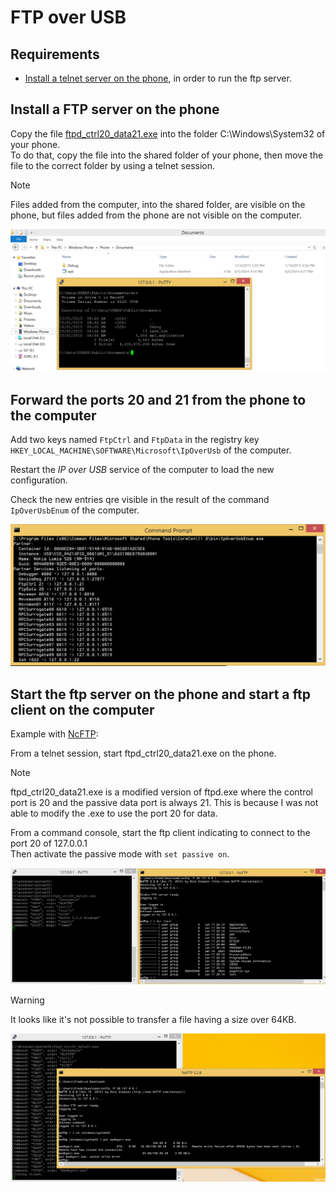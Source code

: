 # FTP over USB

## Requirements

- [Install a telnet server on the phone](../telnetOverUsb/README.md), in order to run the ftp server.  

## Install a FTP server on the phone

Copy the file [ftpd_ctrl20_data21.exe](ftpd_ctrl20_data21.exe) into the folder C:\Windows\System32 of your phone.  
To do that, copy the file into the shared folder of your phone, then move the file to the correct folder by using a telnet session.  

> [!NOTE]
> Files added from the computer, into the shared folder, are visible on the phone, but files added from the phone are not visible on the computer.  

![SharedFolder](Capture03.PNG)

## Forward the ports 20 and 21 from the phone to the computer

Add two keys named `FtpCtrl` and `FtpData` in the registry key `HKEY_LOCAL_MACHINE\SOFTWARE\Microsoft\IpOverUsb` of the computer.  

Restart the _IP over USB_ service of the computer to load the new configuration.  

Check the new entries qre visible in the result of the command `IpOverUsbEnum` of the computer.  

![IpOverUsbEnum](Capture01.PNG)

## Start the ftp server on the phone and start a ftp client on the computer

Example with [NcFTP](https://www.ncftp.com/ncftp/):  

From a telnet session, start ftpd_ctrl20_data21.exe on the phone.  

> [!NOTE]
> ftpd_ctrl20_data21.exe is a modified version of ftpd.exe where the control port is 20 and the passive data port is always 21. This is because I was not able to modify the .exe to use the port 20 for data. 

From a command console, start the ftp client indicating to connect to the port 20 of 127.0.0.1  
Then activate the passive mode with `set passive on`.

![NcFTP](Capture02.PNG)

> [!WARNING]
> It looks like it's not possible to transfer a file having a size over 64KB.

![over64KB](Capture04.PNG)

